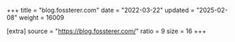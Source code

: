 +++
title = "blog.fossterer.com"
date = "2022-03-22"
updated = "2025-02-08"
weight = 16009

[extra]
source = "https://blog.fossterer.com/"
ratio = 9
size = 16
+++
